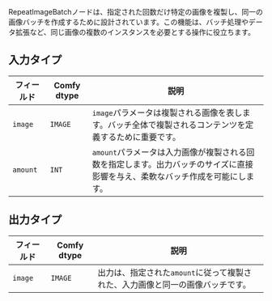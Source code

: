 
RepeatImageBatchノードは、指定された回数だけ特定の画像を複製し、同一の画像バッチを作成するために設計されています。この機能は、バッチ処理やデータ拡張など、同じ画像の複数のインスタンスを必要とする操作に役立ちます。

## 入力タイプ

| フィールド   | Comfy dtype | 説明                                                                 |
|-------------|-------------|---------------------------------------------------------------------|
| `image`     | `IMAGE`     | `image`パラメータは複製される画像を表します。バッチ全体で複製されるコンテンツを定義するために重要です。 |
| `amount`    | `INT`       | `amount`パラメータは入力画像が複製される回数を指定します。出力バッチのサイズに直接影響を与え、柔軟なバッチ作成を可能にします。 |

## 出力タイプ

| フィールド | Comfy dtype | 説明                                                              |
|-----------|-------------|------------------------------------------------------------------|
| `image`   | `IMAGE`     | 出力は、指定された`amount`に従って複製された、入力画像と同一の画像バッチです。 |
